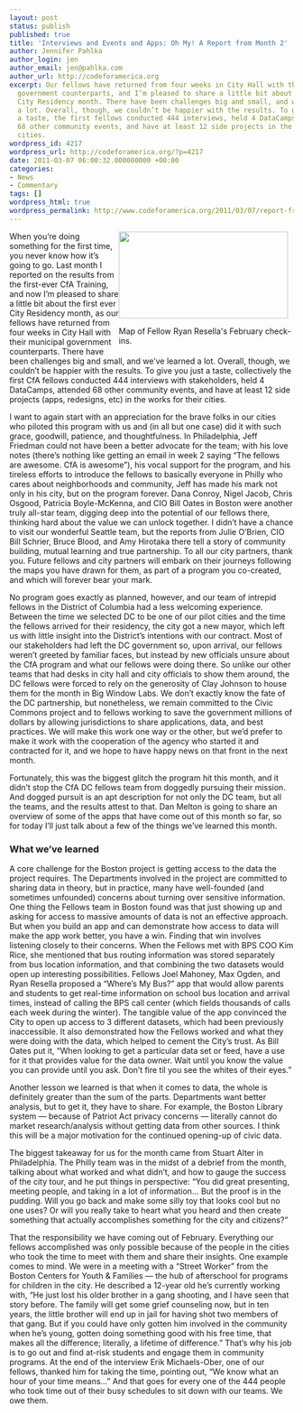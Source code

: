 ```yaml
---
layout: post
status: publish
published: true
title: 'Interviews and Events and Apps: Oh My! A Report from Month 2'
author: Jennifer Pahlka
author_login: jen
author_email: jen@pahlka.com
author_url: http://codeforamerica.org
excerpt: Our fellows have returned from four weeks in City Hall with their municipal
  government counterparts, and I’m pleased to share a little bit about the first ever
  City Residency month. There have been challenges big and small, and we’ve learned
  a lot. Overall, though, we couldn’t be happier with the results. To give you just
  a taste, the first fellows conducted 444 interviews, held 4 DataCamps, attended
  68 other community events, and have at least 12 side projects in the works for their
  cities.
wordpress_id: 4217
wordpress_url: http://codeforamerica.org/?p=4217
date: 2011-03-07 06:00:32.000000000 +00:00
categories:
- News
- Commentary
tags: []
wordpress_html: true
wordpress_permalink: http://www.codeforamerica.org/2011/03/07/report-from-month-2/
---
```


<div style="float: right;">
<div class="wp-caption alignright" id="attachment_4218" style="width: 310px"><a href="http://codeforamerica.org/wp-content/uploads/2011/03/bostonmap.png"><img alt="" class="size-medium wp-image-4218 alignright" height="154" src="http://codeforamerica.org/wp-content/uploads/2011/03/bostonmap-300x154.png" title="bostonmap" width="300"/></a><p class="wp-caption-text">Map of Fellow Ryan Resella's February check-ins.</p></div>
</div>
<p>When you’re doing something for the first time, you never know how it’s going to go.  Last month I reported on the results from the first-ever CfA Training, and now I’m pleased to share a little bit about the first ever City Residency month, as our fellows have returned from four weeks in City Hall with their municipal government counterparts. There have been challenges big and small, and we’ve learned a lot. Overall, though, we couldn’t be happier with the results. To give you just a taste, collectively the first CfA fellows conducted 444 interviews with stakeholders, held 4 DataCamps, attended 68 other community events, and have at least 12 side projects (apps, redesigns, etc) in the works for their cities.</p>
<p>I want to again start with an appreciation for the brave folks in our cities who piloted this program with us and (in all but one case) did it with such grace, goodwill, patience, and thoughtfulness. In Philadelphia, Jeff Friedman could not have been a better advocate for the team; with his love notes (there’s nothing like getting an email in week 2 saying “The fellows are awesome. CfA is awesome”), his vocal support for the program, and his tireless efforts to introduce the fellows to basically everyone in Philly who cares about neighborhoods and community, Jeff has made his mark not only in his city, but on the program forever. Dana Conroy, Nigel Jacob, Chris Osgood, Patricia Boyle-McKenna, and CIO Bill Oates in Boston were another truly all-star team, digging deep into the potential of our fellows there, thinking hard about the value we can unlock together.  I didn’t have a chance to visit our wonderful Seattle team, but the reports from Julie O’Brien, CIO Bill Schrier, Bruce Blood, and Amy Hirotaka there tell a story of community building, mutual learning and true partnership.  To all our city partners, thank you.  Future fellows and city partners will embark on their journeys following the maps you have drawn for them, as part of a program you co-created, and which will forever bear your mark.</p>
<p>No program goes exactly as planned, however, and our team of intrepid fellows in the District of Columbia had a less welcoming experience.  Between the time we selected DC to be one of our pilot cities and the time the fellows arrived for their residency, the city got a new mayor, which left us with little insight into the District’s intentions with our contract.  Most of our stakeholders had left the DC government so, upon arrival, our fellows weren’t greeted by familiar faces, but instead by new officials unsure about the CfA program and what our fellows were doing there. So unlike our other teams that had desks in city hall and city officials to show them around, the DC fellows were forced to rely on the generosity of Clay Johnson to house them for the month in Big Window Labs. We don’t exactly know the fate of the DC partnership, but nonetheless, we remain committed to the Civic Commons project and to fellows working to save the government millions of dollars by allowing jurisdictions to share applications, data, and best practices. We will make this work one way or the other, but we’d prefer to make it work with the cooperation of the agency who started it and contracted for it, and we hope to have happy news on that front in the next month.</p>
<p>Fortunately, this was the biggest glitch the program hit this month, and it didn’t stop the CfA DC fellows team from doggedly pursuing their mission. And dogged pursuit is an apt description for not only the DC team, but all the teams, and the results attest to that. Dan Melton is going to share an overview of some of the apps that have come out of this month so far, so for today I’ll just talk about a few of the things we’ve learned this month.</p>
<h3>What we’ve learned</h3>
<p>A core challenge for the Boston project is getting access to the data the project requires. The Departments involved in the project are committed to sharing data in theory, but in practice, many have well-founded (and sometimes unfounded) concerns about turning over sensitive information.  One thing the Fellows team in Boston found was that just showing up and asking for access to massive amounts of data is not an effective approach.  But when you build an app and can demonstrate how access to data will make the app work better, you have a win. Finding that win involves listening closely to their concerns.  When the Fellows met with BPS COO Kim Rice, she mentioned that bus routing information was stored separately from bus location information, and that combining the two datasets would open up interesting possibilities.  Fellows Joel Mahoney, Max Ogden, and Ryan Resella proposed a “Where’s My Bus?” app that would allow parents and students to get real-time information on school bus location and arrival times, instead of calling the BPS call center (which fields thousands of calls each week during the winter).  The tangible value of the app convinced the City to open up access to 3 different datasets, which had been previously inaccessible.  It also demonstrated how the Fellows worked and what they were doing with the data, which helped to cement the City’s trust. As Bill Oates put it, “When looking to get a particular data set or feed, have a use for it that provides value for the data owner.  Wait until you know the value you can provide until you ask. Don’t fire til you see the whites of their eyes.”</p>
<p>Another lesson we learned is that when it comes to data, the whole is definitely greater than the sum of the parts. Departments want better analysis, but to get it, they have to share. For example, the Boston Library system — because of Patriot Act privacy concerns — literally cannot do market research/analysis without getting data from other sources. I think this will be a major motivation for the continued opening-up of civic data.</p>
<p>The biggest takeaway for us for the month came from Stuart Alter in Philadelphia. The Philly team was in the midst of a debrief from the month, talking about what worked and what didn’t, and how to gauge the success of the city tour, and he put things in perspective: “You did great presenting, meeting people, and taking in a lot of information… But the proof is in the pudding. Will you go back and make some silly toy that looks cool but no one uses? Or will you really take to heart what you heard and then create something that actually accomplishes something for the city and citizens?”</p>
<p>That the responsibility we have coming out of February. Everything our fellows accomplished was only possible because of the people in the cities who took the time to meet with them and share their insights. One example comes to mind. We were in a meeting with a “Street Worker” from the Boston Centers for Youth &amp; Families — the hub of afterschool for programs for children in the city. He described a 12-year old he’s currently working with, “He just lost his older brother in a gang shooting, and I have seen that story before. The family will get some grief counseling now, but in ten years, the little brother will end up in jail for having shot two members of that gang. But if you could have only gotten him involved in the community when he’s young, gotten doing something good with his free time, that makes all the difference; literally, a lifetime of difference.” That’s why his job is to go out and find at-risk students and engage them in community programs. At the end of the interview Erik Michaels-Ober, one of our fellows, thanked him for taking the time, pointing out, “We know what an hour of your time means…” And that goes for every one of the 444 people who took time out of their busy schedules to sit down with our teams. We owe them.</p>
